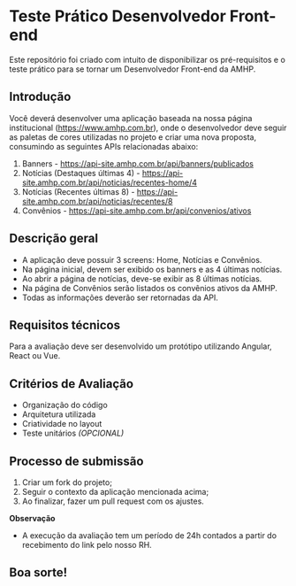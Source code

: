 # Teste Prático Desenvolvedor Front-end

Este repositório foi criado com intuito de disponibilizar os pré-requisitos e o teste prático para se tornar um Desenvolvedor Front-end da AMHP.

## Introdução

Você deverá desenvolver uma aplicação baseada na nossa página institucional (https://www.amhp.com.br), onde o desenvolvedor deve seguir as paletas de cores utilizadas no projeto e criar uma nova proposta, consumindo as seguintes APIs relacionadas abaixo:

1. Banners - https://api-site.amhp.com.br/api/banners/publicados
2. Notícias (Destaques últimas 4) - https://api-site.amhp.com.br/api/noticias/recentes-home/4
3. Notícias (Recentes últimas 8) - https://api-site.amhp.com.br/api/noticias/recentes/8
4. Convênios - https://api-site.amhp.com.br/api/convenios/ativos

## Descrição geral

- A aplicação deve possuir 3 screens: Home, Notícias e Convênios.
- Na página inicial, devem ser exibido os banners e as 4 últimas notícias.
- Ao abrir a página de notícias, deve-se exibir as 8 últimas notícias.
- Na página de Convênios serão listados os convênios ativos da AMHP.
- Todas as informações deverão ser retornadas da API.

## Requisitos técnicos

Para a avaliação deve ser desenvolvido um protótipo utilizando Angular, React ou Vue.

## Critérios de Avaliação

- Organização do código
- Arquitetura utilizada
- Criatividade no layout
- Teste unitários *(OPCIONAL)*

## Processo de submissão

1. Criar um fork do projeto;
2. Seguir o contexto da aplicação mencionada acima;
3. Ao finalizar, fazer um pull request com os ajustes.

**Observação**
- A execução da avaliação tem um período de 24h contados a partir do recebimento do link pelo nosso RH.
  
## Boa sorte!
